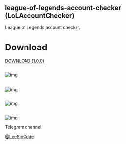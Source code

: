 ## league-of-legends-account-checker (LoLAccountChecker)
League of Legends account checker.

# Download

<a href='https://github.com/LeeSinCode/league-of-legends-account-checker/releases/download/1.0.0/LeagueOfLegendsChecker.rar' target='_blank'>DOWNLOAD (1.0.0)</a>


##
![img](https://github.com/LeeSinCode/league-of-legends-account-checker/blob/master/Main.png?raw=true)
##
![img](https://github.com/LeeSinCode/league-of-legends-account-checker/blob/master/Filter.png?raw=true)
##
![img](https://github.com/LeeSinCode/league-of-legends-account-checker/blob/master/Account_info.png?raw=true)
##
![img](https://github.com/LeeSinCode/league-of-legends-account-checker/blob/master/Accounts.png?raw=true)

Telegram channel:

<a href='https://t.me/LeeSinCode' target='_blank'>@LeeSinCode</a>
